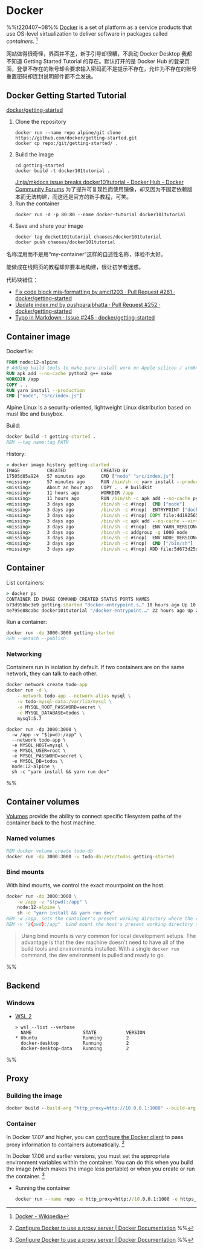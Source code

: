 # Docker
%%t220407~08%%
[Docker](https://www.docker.com/) is a set of platform as a service products that use OS-level virtualization to deliver software in packages called *containers*. [^wiki]

网站做得很奇怪，界面并不差，新手引导却很糟，不启动 Docker Desktop 我都不知道 Getting Started Tutorial 的存在。默认打开的是 Docker Hub 的登录页面，登录不存在的账号却会要求输入密码而不是提示不存在，允许为不存在的账号重置密码却连封说明邮件都不会发送。


## Docker Getting Started Tutorial
[docker/getting-started](https://github.com/docker/getting-started)
1. Clone the repository
	```
	docker run --name repo alpine/git clone https://github.com/docker/getting-started.git
	docker cp repo:/git/getting-started/ .
	```
2. Build the image
	```
	cd getting-started
	docker build -t docker101tutorial .
	```
	[Jinja/mkdocs issue breaks docker101tutorial - Docker Hub - Docker Community Forums](https://forums.docker.com/t/jinja-mkdocs-issue-breaks-docker101tutorial/122671)
	为了提升可复现性而使用镜像，却又因为不固定依赖版本而无法构建，而这还是官方的新手教程，可笑。
3. Run the container
	```
	docker run -d -p 80:80 --name docker-tutorial docker101tutorial
	```
4. Save and share your image
	```
	docker tag docket101tutorial chaoses/docker101tutorial
	docker push chaoses/docker101tutorial
	```

名称混用而不是用“my-container”这样的自述性名称，体验不太好。

能做成在线网页的教程却非要本地构建，很让初学者迷惑。

代码块错位：
- [Fix code block mis-formatting by amci1203 · Pull Request #261 · docker/getting-started](https://github.com/docker/getting-started/pull/261)
- [Update index.md by pushparajbhatta · Pull Request #252 · docker/getting-started](https://github.com/docker/getting-started/pull/252)
- [Typo in Markdown · Issue #245 · docker/getting-started](https://github.com/docker/getting-started/issues/245)


## Container image
Dockerfile:
```dockerfile
FROM node:12-alpine
# Adding build tools to make yarn install work on Apple silicon / arm64 machines
RUN apk add --no-cache python2 g++ make
WORKDIR /app
COPY . .
RUN yarn install --production
CMD ["node", "src/index.js"]
```
Alpine Linux is a security-oriented, lightweight Linux distribution based on musl libc and busybox.

Build:
```cmd
docker build -t getting-started .
REM --tag name:tag PATH
```

History:
```cmd
> docker image history getting-started
IMAGE          CREATED             CREATED BY                                      SIZE      COMMENT
17505d05a924   57 minutes ago      CMD ["node" "src/index.js"]                     0B        buildkit.dockerfile.v0
<missing>      57 minutes ago      RUN /bin/sh -c yarn install --production # b…   86.3MB    buildkit.dockerfile.v0
<missing>      About an hour ago   COPY . . # buildkit                             4.6MB     buildkit.dockerfile.v0
<missing>      11 hours ago        WORKDIR /app                                    0B        buildkit.dockerfile.v0
<missing>      11 hours ago        RUN /bin/sh -c apk add --no-cache python2 g+…   223MB     buildkit.dockerfile.v0
<missing>      3 days ago          /bin/sh -c #(nop)  CMD ["node"]                 0B
<missing>      3 days ago          /bin/sh -c #(nop)  ENTRYPOINT ["docker-entry…   0B
<missing>      3 days ago          /bin/sh -c #(nop) COPY file:4d192565a7220e13…   388B
<missing>      3 days ago          /bin/sh -c apk add --no-cache --virtual .bui…   7.84MB
<missing>      3 days ago          /bin/sh -c #(nop)  ENV YARN_VERSION=1.22.17     0B
<missing>      3 days ago          /bin/sh -c addgroup -g 1000 node     && addu…   77.6MB
<missing>      3 days ago          /bin/sh -c #(nop)  ENV NODE_VERSION=12.22.11    0B
<missing>      3 days ago          /bin/sh -c #(nop)  CMD ["/bin/sh"]              0B
<missing>      3 days ago          /bin/sh -c #(nop) ADD file:5d673d25da3a14ce1…   5.57MB
```


## Container
List containers:
```cmd
> docker ps  
CONTAINER ID IMAGE COMMAND CREATED STATUS PORTS NAMES  
b73d95bbc3e9 getting-started "docker-entrypoint.s…" 10 hours ago Up 10 hours 0.0.0.0:3000->3000/tcp amazing_haibt  
4e795e88cabc docker101tutorial "/docker-entrypoint.…" 22 hours ago Up 22 hours 0.0.0.0:80->80/tcp docker-tutorial
```

Run a container:
```cmd
docker run -dp 3000:3000 getting-started
REM --detach --publish
```

### Networking
Containers run in isolation by default. If two containers are on the same network, they can talk to each other.
```cmd
docker network create todo-app
docker run -d \
    --network todo-app --network-alias mysql \
    -v todo-mysql-data:/var/lib/mysql \
    -e MYSQL_ROOT_PASSWORD=secret \
    -e MYSQL_DATABASE=todos \
    mysql:5.7
```
```
docker run -dp 3000:3000 \
  -w /app -v "$(pwd):/app" \
  --network todo-app \
  -e MYSQL_HOST=mysql \
  -e MYSQL_USER=root \
  -e MYSQL_PASSWORD=secret \
  -e MYSQL_DB=todos \
  node:12-alpine \
  sh -c "yarn install && yarn run dev"
```


%%
## Container volumes
[Volumes](https://docs.docker.com/storage/volumes/) provide the ability to connect specific filesystem paths of the container back to the host machine.

### Named volumes
```cmd
REM docker volume create todo-db
docker run -dp 3000:3000 -v todo-db:/etc/todos getting-started
```

### Bind mounts
With bind mounts, we control the exact mountpoint on the host.
```cmd
docker run -dp 3000:3000 \
	-w /app -v "$(pwd):/app" \
	node:12-alpine \
	sh -c "yarn install && yarn run dev"
REM -w /app  sets the container's present working directory where the command will run from
REM -v "$(pwd):/app"  bind mount the host's present working directory to the container's `/app` directory
```
> Using bind mounts is _very_ common for local development setups. The advantage is that the dev machine doesn't need to have all of the build tools and environments installed. With a single `docker run` command, the dev environment is pulled and ready to go. 

%%

## Backend
### Windows
- [WSL 2](https://docs.docker.com/desktop/windows/wsl/)
	```
	> wsl --list --verbose
	  NAME                   STATE           VERSION
	* Ubuntu                 Running         2
	  docker-desktop         Running         2
	  docker-desktop-data    Running         2
	```


%%
## Proxy
### Building the image
```cmd
docker build --build-arg "http_proxy=http://10.0.0.1:1080" --build-arg "https_proxy=http://10.0.0.1:1080"  -t docker101tutorial .
```

### Container
In Docker 17.07 and higher, you can [configure the Docker client](https://docs.docker.com/network/proxy/#configure-the-docker-client) to pass proxy information to containers automatically. [^proxy]

In Docker 17.06 and earlier versions, you must set the appropriate environment variables within the container. You can do this when you build the image (which makes the image less portable) or when you create or run the container. [^proxy]
- Running the container
	```cmd
	docker run --name repo -e http_proxy=http://10.0.0.1:1080 -e https_proxy=http://10.0.0.1:1080 alpine/git clone https://github.com/docker/getting-started.git
	```

[^proxy]: [Configure Docker to use a proxy server | Docker Documentation](https://docs.docker.com/network/proxy/)
%%

[^wiki]: [Docker - Wikipedia](https://en.wikipedia.org/wiki/Docker_(software))